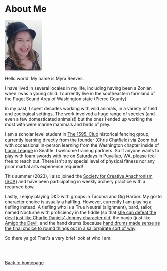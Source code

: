 # About Me

![This is a photo of myself](GitHub1.jpg)

Hello world!  My name is Myra Reeves.

I have lived in several locales in my life, including having been a Zonian when I was a young child.  I currently live in the southeastern farmland of the Puget Sound Area of Washington state (Pierce County).

In my past, I spent decades working with wild animals, in a variety of field and zoological settings.  The work involved a huge range of species (and even a few domesticated animals!) but the ones I ended up working the most with were marine mammals and birds of prey.

I am a scholar level student in [The 1595. Club](https://www.the1595club.com/) historical fencing group, currently learning directly from the founder (Chris Chatfield) via Zoom but with occassional in-person learning from the Washington chapter inside of [Lonin League](https://www.lonin.org/) in Seattle.  I welcome training partners. So if anyone wants to play with foam swords with me on Saturdays in Puyallup, WA, please feel free to reach out.  There isn't any special level of physical fitness nor any prior martial arts experience required!

This summer (2023), I also joined the [Society for Creative Anachronism (SCA)](https://www.sca.org/new-to-the-sca/) and have been participating in weekly archery practice with a recurved bow.

Lastly, I enjoy playing D&D with groups in Tacoma and Gig Harbor.  My go-to character choice is usually a halfling.  However, currently I am playing a tiefling instead. A tiefling who is a True Neutral (alignment), bard, sailor, named Nocturne with proficiency in the fiddle (so that [she can defeat the devil just like Charlie Daniels' Johnny character did](https://www.youtube.com/watch?v=sh7BZf7D5Bw), the banjo (just like [Amigo the Devil](https://www.youtube.com/watch?v=KYDQWED6fKw), and the hand drums (because [hand drums made sense as the final choice to round things out in a sailor/pirate sort of way](https://www.youtube.com/watch?v=nMOyOlmBYCU).

So there ya go!  That's a very brief look at who I am. 

<br>

<br>

[Back to homepage](/README.md)
